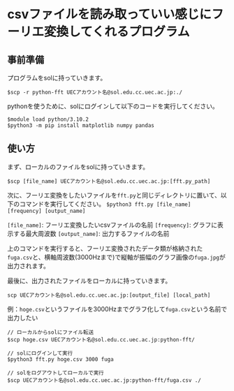 # csvファイルを読み取っていい感じにフーリエ変換してくれるプログラム

## 事前準備
プログラムをsolに持っていきます。

```
$scp -r python-fft UECアカウント名@sol.edu.cc.uec.ac.jp:./
```

pythonを使うために、solにログインして以下のコードを実行してください。

```
$module load python/3.10.2  
$python3 -m pip install matplotlib numpy pandas
```

## 使い方
まず、ローカルのファイルをsolに持っていきます。

`
$scp [file_name] UECアカウント名@sol.edu.cc.uec.ac.jp:[fft.py_path]
`

次に、フーリエ変換をしたいファイルを`fft.py`と同じディレクトリに置いて、以下のコマンドを実行してください。
`
$python3 fft.py [file_name] [frequency] [output_name]
`

`[file_name]`: フーリエ変換したいcsvファイルの名前
`[frequency]`: グラフに表示する最大周波数
`[output_name]`: 出力するファイルの名前

上のコマンドを実行すると、フーリエ変換されたデータ類が格納された`fuga.csv`と、横軸周波数(3000Hzまで)で縦軸が振幅のグラフ画像の`fuga.jpg`が出力されます。

最後に、出力されたファイルをローカルに持っていきます。

`
scp UECアカウント名@sol.edu.cc.uec.ac.jp:[output_file] [local_path] 
`

例：`hoge.csv`というファイルを3000Hzまでグラフ化して`fuga.csv`という名前で出力したい

```
// ローカルからsolにファイル転送
$scp hoge.csv UECアカウント名@sol.edu.cc.uec.ac.jp:python-fft/

// solにログインして実行
$python3 fft.py hoge.csv 3000 fuga 

// solをログアウトしてローカルで実行
$scp UECアカウント名@sol.edu.cc.uec.ac.jp:python-fft/fuga.csv ./
```